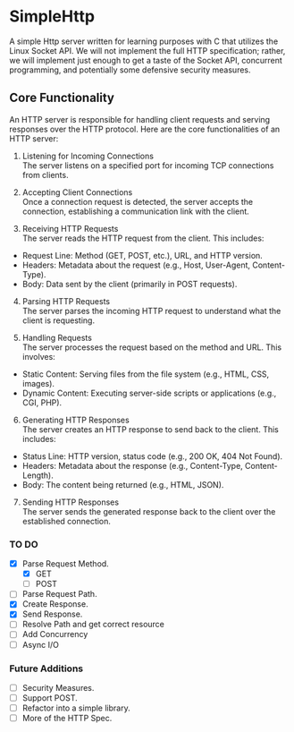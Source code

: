 # SimpleHttp

A simple Http server written for learning purposes with C that utilizes the Linux Socket API. We will not implement the full HTTP specification; rather, we will implement just enough to get a taste of the Socket API, concurrent programming, and potentially some defensive security measures.

## Core Functionality

An HTTP server is responsible for handling client requests and serving responses over the HTTP protocol. Here are the core functionalities of an HTTP server:

1. Listening for Incoming Connections  
The server listens on a specified port for incoming TCP connections from clients.

2. Accepting Client Connections  
Once a connection request is detected, the server accepts the connection, establishing a communication link with the client.

3. Receiving HTTP Requests  
The server reads the HTTP request from the client. This includes:
- Request Line: Method (GET, POST, etc.), URL, and HTTP version.
- Headers: Metadata about the request (e.g., Host, User-Agent, Content-Type).
- Body: Data sent by the client (primarily in POST requests).

4. Parsing HTTP Requests  
The server parses the incoming HTTP request to understand what the client is requesting.

5. Handling Requests  
The server processes the request based on the method and URL. This involves:
- Static Content: Serving files from the file system (e.g., HTML, CSS, images).
- Dynamic Content: Executing server-side scripts or applications (e.g., CGI, PHP).

6. Generating HTTP Responses  
The server creates an HTTP response to send back to the client. This includes:
- Status Line: HTTP version, status code (e.g., 200 OK, 404 Not Found).
- Headers: Metadata about the response (e.g., Content-Type, Content-Length).
- Body: The content being returned (e.g., HTML, JSON).

7. Sending HTTP Responses  
The server sends the generated response back to the client over the established connection.

### TO DO

- [x] Parse Request Method.
  - [x] GET
  - [ ] POST
- [ ] Parse Request Path.
- [x] Create Response.
- [x] Send Response.
- [ ] Resolve Path and get correct resource
- [ ] Add Concurrency
- [ ] Async I/O

### Future Additions
- [ ] Security Measures.
- [ ] Support POST.
- [ ] Refactor into a simple library.
- [ ] More of the HTTP Spec.
